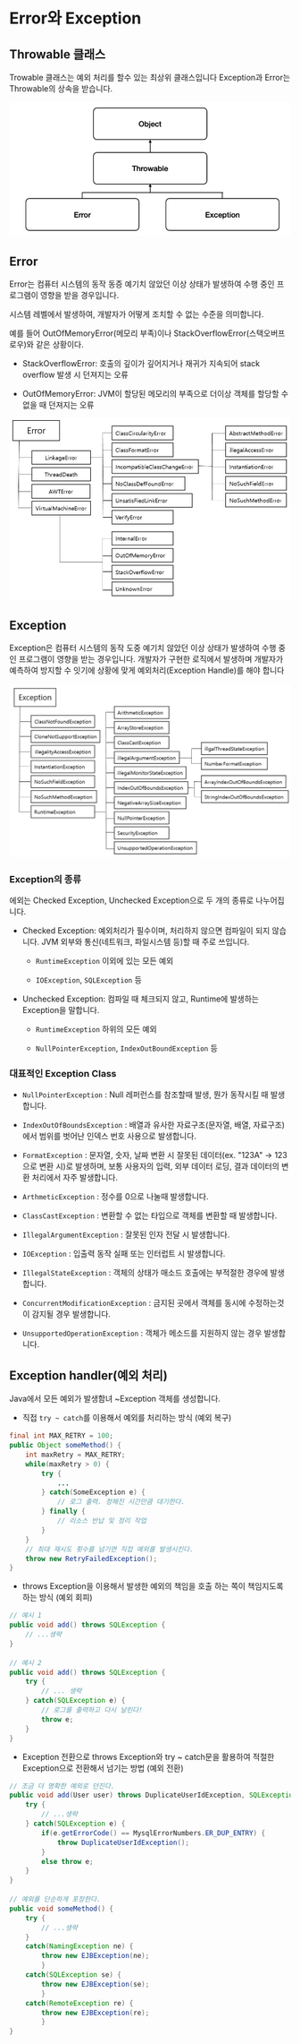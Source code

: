 # Error와 Exception

## Throwable 클래스
Trowable 클래스는 예외 처리를 할수 있는 최상위 클래스입니다 Exception과 Error는 Throwable의 상속을 받습니다.

![](img/java_throwable.png)
## Error
Error는 컴퓨터 시스템의 동작 동증 예기치 않았던 이상 상태가 발생하여 수행 중인 프로그램이 영향을 받을 경우입니다.

시스템 레벨에서 발생하여, 개발자가 어떻게 조치할 수 없는 수준을 의미합니다.

예를 들어 OutOfMemoryError(메모리 부족)이나 StackOverflowError(스택오버프로우)와 같은 상황이다.

- StackOverflowError: 호출의 깊이가 깊어지거나 재귀가 지속되어 stack overflow 발생 시 던져지는 오류


- OutOfMemoryError: JVM이 할당된 메모리의 부족으로 더이상 객체를 할당할 수 없을 때 던져지는 오류



![](img/java_error_object.png)

## Exception
Exception은 컴퓨터 시스템의 동작 도중 예기치 않았던 이상 상태가 발생하여 수행 중인 프로그램이 영향을 받는 경우입니다. 개발자가 구현한 로직에서 발생하며 개발자가 예측하여 방지할 수 잇기에 상황에 맞게 예외처리(Exception Handle)를 해야 합니다

![](img/java_exception_object.png)


### Exception의 종류
에외는 Checked Exception, Unchecked Exception으로 두 개의 종류로 나누어집니다.

- Checked Exception: 예외처리가 필수이며, 처리하지 않으면 컴파일이 되지 않습니다. JVM 외부와 통신(네트워크, 파일시스템 등)할 때 주로 쓰입니다.

  - `RuntimeException` 이외에 있는 모든 예외


  - `IOException`, `SQLException` 등


- Unchecked Exception: 컴파일 때 체크되지 않고, Runtime에 발생하는 Exception을 말합니다.
  - `RuntimeException` 하위의 모든 예외

  
  - `NullPointerException`, `IndexOutBoundException` 등

### 대표적인 Exception Class

- `NullPointerException` : Null 레퍼런스를 참조할때 발생, 뭔가 동작시킬 때 발생합니다.

- `IndexOutOfBoundsException` : 배열과 유사한 자료구조(문자열, 배열, 자료구조)에서 범위를 벗어난 인덱스 번호 사용으로 발생합니다.

- `FormatException` : 문자열, 숫자, 날짜 변환 시 잘못된 데이터(ex. "123A" -> 123 으로 변환 시)로 발생하며, 보통 사용자의 입력, 외부 데이터 로딩, 결과 데이터의 변환 처리에서 자주 발생합니다.

- `ArthmeticException` : 정수를 0으로 나눌때 발생합니다.

- `ClassCastException` : 변환할 수 없는 타입으로 객체를 변환할 때 발생합니다.

- `IllegalArgumentException` : 잘못된 인자 전달 시 발생합니다.

- `IOException` : 입출력 동작 실패 또는 인터럽트 시 발생합니다.

- `IllegalStateException` : 객체의 상태가 매소드 호출에는 부적절한 경우에 발생합니다.

- `ConcurrentModificationException` : 금지된 곳에서 객체를 동시에 수정하는것이 감지될 경우 발생합니다.

- `UnsupportedOperationException` : 객체가 메소드를 지원하지 않는 경우 발생합니다.



## Exception handler(예외 처리)
Java에서 모든 예외가 발생함녀 ~Exception 객체를 생성합니다.

- 직접 `try ~ catch`를 이용해서 예외를 처리하는 방식 (예외 복구)

``` java
final int MAX_RETRY = 100;
public Object someMethod() {
    int maxRetry = MAX_RETRY;
    while(maxRetry > 0) {
        try {
            ...
        } catch(SomeException e) {
            // 로그 출력. 정해진 시간만큼 대기한다.
        } finally {
            // 리소스 반납 및 정리 작업
        }
    }
    // 최대 재시도 횟수를 넘기면 직접 예외를 발생시킨다.
    throw new RetryFailedException();
}
```

- throws Exception을 이용해서 발생한 예외의 책임을 호출 하는 쪽이 책임지도록 하는 방식 (예외 회피)

``` java
// 예시 1
public void add() throws SQLException {
    // ...생략
}

// 예시 2 
public void add() throws SQLException {
    try {
        // ... 생략
    } catch(SQLException e) {
        // 로그를 출력하고 다시 날린다!
        throw e;
    }
}
```

- Exception 전환으로 throws Exception와 try ~ catch문을 활용하여 적절한 Exception으로 전환해서 넘기는 방법 (예외 전환)
``` java
// 조금 더 명확한 예외로 던진다.
public void add(User user) throws DuplicateUserIdException, SQLException {
    try {
        // ...생략
    } catch(SQLException e) {
        if(e.getErrorCode() == MysqlErrorNumbers.ER_DUP_ENTRY) {
            throw DuplicateUserIdException();
        }
        else throw e;
    }
}

// 예외를 단순하게 포장한다.
public void someMethod() {
    try {
        // ...생략
    }
    catch(NamingException ne) {
        throw new EJBException(ne);
        }
    catch(SQLException se) {
        throw new EJBException(se);
        }
    catch(RemoteException re) {
        throw new EJBException(re);
        }
}
```
